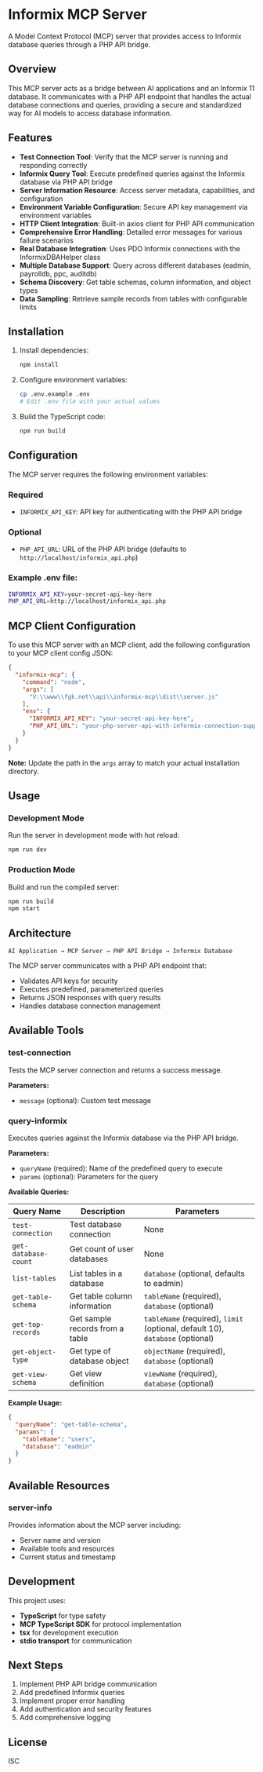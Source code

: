 # Informix MCP Server

A Model Context Protocol (MCP) server that provides access to Informix database queries through a PHP API bridge.

## Overview

This MCP server acts as a bridge between AI applications and an Informix 11 database. It communicates with a PHP API endpoint that handles the actual database connections and queries, providing a secure and standardized way for AI models to access database information.

## Features

- **Test Connection Tool**: Verify that the MCP server is running and responding correctly
- **Informix Query Tool**: Execute predefined queries against the Informix database via PHP API bridge
- **Server Information Resource**: Access server metadata, capabilities, and configuration
- **Environment Variable Configuration**: Secure API key management via environment variables
- **HTTP Client Integration**: Built-in axios client for PHP API communication
- **Comprehensive Error Handling**: Detailed error messages for various failure scenarios
- **Real Database Integration**: Uses PDO Informix connections with the InformixDBAHelper class
- **Multiple Database Support**: Query across different databases (eadmin, payrolldb, ppc, auditdb)
- **Schema Discovery**: Get table schemas, column information, and object types
- **Data Sampling**: Retrieve sample records from tables with configurable limits

## Installation

1. Install dependencies:
   ```bash
   npm install
   ```

2. Configure environment variables:
   ```bash
   cp .env.example .env
   # Edit .env file with your actual values
   ```

3. Build the TypeScript code:
   ```bash
   npm run build
   ```

## Configuration

The MCP server requires the following environment variables:

### Required
- `INFORMIX_API_KEY`: API key for authenticating with the PHP API bridge

### Optional
- `PHP_API_URL`: URL of the PHP API bridge (defaults to `http://localhost/informix_api.php`)

### Example .env file:
```bash
INFORMIX_API_KEY=your-secret-api-key-here
PHP_API_URL=http://localhost/informix_api.php
```

## MCP Client Configuration

To use this MCP server with an MCP client, add the following configuration to your MCP client config JSON:

```json
{
  "informix-mcp": {
    "command": "node",
    "args": [
      "V:\\www\\fgk.net\\api\\informix-mcp\\dist\\server.js"
    ],
    "env": {
      "INFORMIX_API_KEY": "your-secret-api-key-here",
      "PHP_API_URL": "your-php-server-api-with-informix-connection-support"
    }
  }
}
```

**Note:** Update the path in the `args` array to match your actual installation directory.

## Usage

### Development Mode
Run the server in development mode with hot reload:
```bash
npm run dev
```

### Production Mode
Build and run the compiled server:
```bash
npm run build
npm start
```

## Architecture

```
AI Application → MCP Server → PHP API Bridge → Informix Database
```

The MCP server communicates with a PHP API endpoint that:
- Validates API keys for security
- Executes predefined, parameterized queries
- Returns JSON responses with query results
- Handles database connection management

## Available Tools

### test-connection
Tests the MCP server connection and returns a success message.

**Parameters:**
- `message` (optional): Custom test message

### query-informix
Executes queries against the Informix database via the PHP API bridge.

**Parameters:**
- `queryName` (required): Name of the predefined query to execute
- `params` (optional): Parameters for the query

**Available Queries:**

| Query Name | Description | Parameters |
|------------|-------------|------------|
| `test-connection` | Test database connection | None |
| `get-database-count` | Get count of user databases | None |
| `list-tables` | List tables in a database | `database` (optional, defaults to eadmin) |
| `get-table-schema` | Get table column information | `tableName` (required), `database` (optional) |
| `get-top-records` | Get sample records from a table | `tableName` (required), `limit` (optional, default 10), `database` (optional) |
| `get-object-type` | Get type of database object | `objectName` (required), `database` (optional) |
| `get-view-schema` | Get view definition | `viewName` (required), `database` (optional) |

**Example Usage:**
```json
{
  "queryName": "get-table-schema",
  "params": {
    "tableName": "users",
    "database": "eadmin"
  }
}
```

## Available Resources

### server-info
Provides information about the MCP server including:
- Server name and version
- Available tools and resources
- Current status and timestamp

## Development

This project uses:
- **TypeScript** for type safety
- **MCP TypeScript SDK** for protocol implementation
- **tsx** for development execution
- **stdio transport** for communication

## Next Steps

1. Implement PHP API bridge communication
2. Add predefined Informix queries
3. Implement proper error handling
4. Add authentication and security features
5. Add comprehensive logging

## License

ISC

